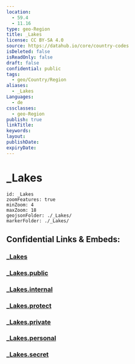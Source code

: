 ```yaml
---
location:
  - 59.4
  - 11.16
type: geo-Region
title: _Lakes
license: CC BY-SA 4.0
source: https://datahub.io/core/country-codes
isDeleted: false
isReadOnly: false
draft: false
confidential: public
tags:
  - geo/Country/Region
aliases:
  - _Lakes
Languages:
  - de
cssclasses:
  - geo-Region
publish: true
linkTitle:
keywords:
layout:
publishDate:
expiryDate:
---
```


# _Lakes

```leaflet
id: _Lakes
zoomFeatures: true 
minZoom: 4 
maxZoom: 18
geojsonFolder: ./_Lakes/
markerFolder: ./_Lakes/
```


## Confidential Links & Embeds: 

### [_Lakes](/_Standards/Earth/Continent/Europe/Europe~North/Norway/Counties~Norway/Østfold/_Lakes.md) 

### [_Lakes.public](/_public/Earth/Continent/Europe/Europe~North/Norway/Counties~Norway/Østfold/_Lakes.public.md) 

### [_Lakes.internal](/_internal/Earth/Continent/Europe/Europe~North/Norway/Counties~Norway/Østfold/_Lakes.internal.md) 

### [_Lakes.protect](/_protect/Earth/Continent/Europe/Europe~North/Norway/Counties~Norway/Østfold/_Lakes.protect.md) 

### [_Lakes.private](/_private/Earth/Continent/Europe/Europe~North/Norway/Counties~Norway/Østfold/_Lakes.private.md) 

### [_Lakes.personal](/_personal/Earth/Continent/Europe/Europe~North/Norway/Counties~Norway/Østfold/_Lakes.personal.md) 

### [_Lakes.secret](/_secret/Earth/Continent/Europe/Europe~North/Norway/Counties~Norway/Østfold/_Lakes.secret.md)

